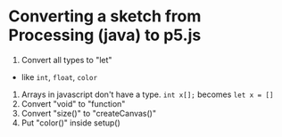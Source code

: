 # Converting a sketch from Processing (java) to p5.js

1. Convert all types to "let"
  - like `int`, `float`, `color`
1. Arrays in javascript don't have a type. `int x[];` becomes `let x = []`
1. Convert "void" to "function"
1. Convert "size()" to "createCanvas()"
1. Put "color()" inside setup()
